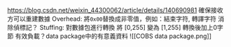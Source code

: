 https://blog.csdn.net/weixin_44300062/article/details/140690981
確保接收方可以重建數據
Overhead: 將`0x00`替換成非零值，例如：結束字符, 轉譯字符
消除偵標記？
Stuffing: 對數據包進行轉換
將 [0,255] 變為 [1,255] 
轉換後加上0字節
有效負載？data package中的有意義資料
![[COBS data package.png]]
